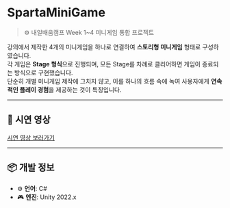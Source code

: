 # SpartaMiniGame

> ⚙️ 내일배움캠프 Week 1~4 미니게임 통합 프로젝트

강의에서 제작한 4개의 미니게임을 하나로 연결하여 **스토리형 미니게임** 형태로 구성하였습니다.  
각 게임은 **Stage 형식**으로 진행되며, 모든 Stage를 차례로 클리어하면 게임이 종료되는 방식으로 구현했습니다.  
단순히 개별 미니게임 제작에 그치지 않고, 이를 하나의 흐름 속에 녹여 사용자에게 **연속적인 플레이 경험**을 제공하는 것이 특징입니다.

---

## 📌 시연 영상

[시연 영상 보러가기](https://www.youtube.com/watch?v=iigXHU1XzOI)

---

## 📦 개발 정보

- ⚙️ **언어**: C#
- 🎮 **엔진**: Unity 2022.x

